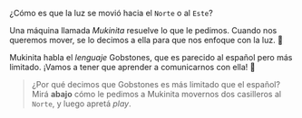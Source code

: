 <gs-toolbox toolbox-url="https://raw.githubusercontent.com/MumukiProject/mumuki-guia-gobstones-primeros-programas-kids/master/toolbox.xml"></gs-toolbox>

¿Cómo es que la luz se movió hacia el `Norte` o al `Este`? 

Una máquina llamada _Mukinita_ resuelve lo que le pedimos. Cuando nos queremos mover, se lo decimos a ella para que nos enfoque con la luz. :flashlight:  

Mukinita habla el _lenguaje_ Gobstones, que es parecido al español pero más limitado. ¡Vamos a tener que aprender a comunicarnos con ella! :raising_hand:

> ¿Por qué decimos que Gobstones es más limitado que el español? Mirá **abajo** cómo le pedimos a Mukinita movernos dos casilleros al `Norte`, y luego apretá _play_. 
